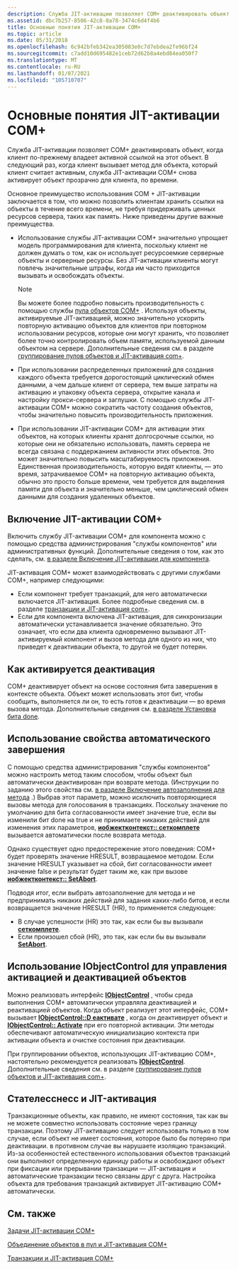 ```yaml
---
description: Служба JIT-активации позволяет COM+ деактивировать объект, когда клиент по-прежнему владеет активной ссылкой на этот объект.
ms.assetid: dbc7b257-8506-42c8-8a78-3474c6d4f4b6
title: Основные понятия JIT-активации COM+
ms.topic: article
ms.date: 05/31/2018
ms.openlocfilehash: 6c942bfeb342ea305083e0c7d7ebdea2fe96bf24
ms.sourcegitcommit: c7add10d695482e1ceb72d62b8a4ebd84ea050f7
ms.translationtype: MT
ms.contentlocale: ru-RU
ms.lasthandoff: 01/07/2021
ms.locfileid: "105710707"
---
```

# <a name="com-just-in-time-activation-concepts"></a>Основные понятия JIT-активации COM+

Служба JIT-активации позволяет COM+ деактивировать объект, когда клиент по-прежнему владеет активной ссылкой на этот объект. В следующий раз, когда клиент вызывает метод для объекта, который клиент считает активным, служба JIT-активации COM+ снова активирует объект прозрачно для клиента, по времени.

Основное преимущество использования COM + JIT-активации заключается в том, что можно позволить клиентам хранить ссылки на объекты в течение всего времени, не требуя придерживать ценных ресурсов сервера, таких как память. Ниже приведены другие важные преимущества.

-   Использование службы JIT-активации COM+ значительно упрощает модель программирования для клиента, поскольку клиент не должен думать о том, как он использует ресурсоемкие серверные объекты и серверные ресурсы. Без JIT-активации клиенты могут повлечь значительные штрафы, когда им часто приходится вызывать и освобождать объекты.
    > [!Note]  
    > Вы можете более подробно повысить производительность с помощью службы [пула объектов COM+](com--object-pooling.md) . Используя объекты, активируемые JIT-активацией, можно значительно ускорить повторную активацию объектов для клиентов при повторном использовании ресурсов, которые они могут хранить, что позволяет более точно контролировать объем памяти, используемой данным объектом на сервере. Дополнительные сведения см. в разделе [группирование пулов объектов и JIT-активация com+](object-pooling-and-com--jit-activation.md).

     

-   При использовании распределенных приложений для создания каждого объекта требуется дорогостоящий циклический обмен данными, а чем дальше клиент от сервера, тем выше затраты на активацию и упаковку объекта сервера, открытие канала и настройку прокси-сервера и заглушки. С помощью службы JIT-активации COM+ можно сократить частоту создания объектов, чтобы значительно повысить производительность приложения.
-   При использовании JIT-активации COM+ для активации этих объектов, на которых клиенты хранят долгосрочные ссылки, но которые они не обязательно использовать, память сервера не всегда связана с поддержанием активности этих объектов. Это может значительно повысить масштабируемость приложения. Единственная производительность, которую видят клиенты, — это время, затрачиваемое COM+ на повторную активацию объекта, обычно это просто больше времени, чем требуется для выделения памяти для объекта и значительно меньше, чем циклический обмен данными для создания удаленных объектов.

## <a name="enabling-com-jit-activation"></a>Включение JIT-активации COM+

Включить службу JIT-активации COM+ для компонента можно с помощью средства администрирования "службы компонентов" или административных функций. Дополнительные сведения о том, как это сделать, см. [в разделе Включение JIT-активации для компонента](enabling-jit-activation-for-a-component.md).

JIT-активация COM+ может взаимодействовать с другими службами COM+, например следующими:

-   Если компонент требует транзакций, для него автоматически включается JIT-активация. Более подробные сведения см. в разделе [транзакции и JIT-активация com+](transactions-and-com--jit-activation.md).
-   Если для компонента включена JIT-активация, для синхронизации автоматически устанавливается значение обязательно. Это означает, что если два клиента одновременно вызывают JIT-активируемый компонент и вызов метода для одного из них, что приведет к деактивации объекта, то другой не будет потерян.

## <a name="how-deactivation-is-triggered"></a>Как активируется деактивация

COM+ деактивирует объект на основе состояния бита завершения в контексте объекта. Объект может использовать этот бит, чтобы сообщить, выполняется ли он, то есть готов к деактивации — во время вызова метода. Дополнительные сведения см. [в разделе Установка бита done](setting-the-done-bit.md).

## <a name="using-the-auto-done-property"></a>Использование свойства автоматического завершения

С помощью средства администрирования "службы компонентов" можно настроить метод таким способом, чтобы объект был автоматически деактивирован при возврате метода. (Инструкции по заданию этого свойства см. [в разделе Включение автозаполнения для метода](enabling-auto-done-for-a-method.md) .) Выбрав этот параметр, можно исключить повторяющиеся вызовы метода для голосования в транзакциях. Поскольку значение по умолчанию для бита согласованности имеет значение true, если вы изменили бит done на true и не принимаете никаких действий для изменения этих параметров, [**иобжектконтекст:: сеткомплете**](/windows/desktop/api/ComSvcs/nf-comsvcs-iobjectcontext-setcomplete) вызывается автоматически после возврата метода.

Однако существует одно предостережение этого поведения: COM+ будет проверять значение HRESULT, возвращаемое методом. Если значение HRESULT указывает на сбой, бит согласованности имеет значение false и результат будет таким же, как при вызове [**иобжектконтекст:: SetAbort**](/windows/desktop/api/ComSvcs/nf-comsvcs-iobjectcontext-setabort).

Подводя итог, если выбрать автозаполнение для метода и не предпринимать никаких действий для задания каких-либо битов, и если возвращается значение HRESULT (HR), то применяется следующее:

-   В случае успешности (HR) это так, как если бы вы вызывали [**сеткомплете**](/windows/desktop/api/ComSvcs/nf-comsvcs-iobjectcontext-setcomplete).
-   Если произошел сбой (HR), это так, как если бы вы вызывали [**SetAbort**](/windows/desktop/api/ComSvcs/nf-comsvcs-iobjectcontext-setabort).

## <a name="using-iobjectcontrol-to-manage-object-activation-and-deactivation"></a>Использование IObjectControl для управления активацией и деактивацией объектов

Можно реализовать интерфейс [**IObjectControl**](/windows/desktop/api/ComSvcs/nn-comsvcs-iobjectcontrol) , чтобы среда выполнения COM+ автоматически управляла деактивацией и реактивацией объектов. Когда объект реализует этот интерфейс, COM+ вызывает [**IObjectControl::D еактивате**](/windows/desktop/api/ComSvcs/nf-comsvcs-iobjectcontrol-deactivate) , когда он деактивирует объект и [**IObjectControl:: Activate**](/windows/desktop/api/ComSvcs/nf-comsvcs-iobjectcontrol-activate) при его повторной активации. Эти методы обеспечивают автоматическую инициализацию контекста при активации объекта и очистке состояния при деактивации.

При группировании объектов, использующих JIT-активацию COM+, настоятельно рекомендуется реализовать [**IObjectControl**](/windows/desktop/api/ComSvcs/nn-comsvcs-iobjectcontrol). Дополнительные сведения см. в разделе [группирование пулов объектов и JIT-активация com+](object-pooling-and-com--jit-activation.md).

## <a name="statelessness-and-jit-activation"></a>Стателесснесс и JIT-активация

Транзакционные объекты, как правило, не имеют состояния, так как вы не можете совместно использовать состояние через границу транзакции. Поэтому JIT-активацию следует использовать только в том случае, если объект не имеет состояния, которое было бы потеряно при деактивации. в противном случае вы нарушаете изоляцию транзакций. Из-за особенностей естественного использования объектов транзакций они выполняют определенную единицу работы и освобождают объект при фиксации или прерывании транзакции — JIT-активация и автоматические транзакции тесно связаны друг с друга. Настройка объекта для требования транзакций активирует JIT-активацию COM+ автоматически.

## <a name="related-topics"></a>См. также

<dl> <dt>

[Задачи JIT-активации COM+](com--just-in-time-activation-tasks.md)
</dt> <dt>

[Объединение объектов в пул и JIT-активация COM+](object-pooling-and-com--jit-activation.md)
</dt> <dt>

[Транзакции и JIT-активация COM+](transactions-and-com--jit-activation.md)
</dt> </dl>

 

 



